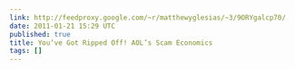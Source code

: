 ```yaml
---
link: http://feedproxy.google.com/~r/matthewyglesias/~3/9ORYgalcp70/
date: 2011-01-21 15:29 UTC
published: true
title: You’ve Got Ripped Off! AOL’s Scam Economics
tags: []
---
```



